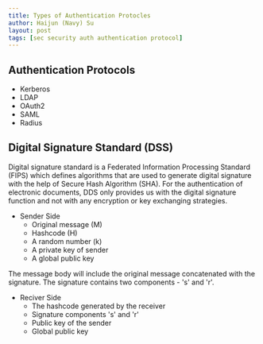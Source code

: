 ```yaml
---
title: Types of Authentication Protocles
author: Haijun (Navy) Su
layout: post
tags: [sec security auth authentication protocol]
---
```


## Authentication Protocols

* Kerberos
* LDAP
* OAuth2
* SAML
* Radius

## Digital Signature Standard (DSS)

Digital signature standard is a Federated Information Processing Standard (FIPS) which defines algorithms that are used to generate digital signature with the help of Secure Hash Algorithm (SHA). For the authentication of electronic documents, DDS only provides us with the digital signature function and not with any encryption or key exchanging strategies.

* Sender Side
    * Original message (M)
    * Hashcode (H)
    * A random number (k)
    * A private key of sender
    * A global public key

The message body will include the original message concatenated with the signature. The signature contains two components - 's' and 'r'.

* Reciver Side
    * The hashcode generated by the receiver
    * Signature components 's' and 'r'
    * Public key of the sender
    * Global public key